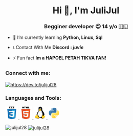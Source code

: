 <h1 align="center">Hi 👋, I'm JuliJul</h1>
<h3 align="center">Begginer developer 😉 14 y/o 🇮🇱</h3>

- 🌱 I’m currently learning **Python, Linux, Sql**

- 📞 Contact With Me **Discord : _juvie_**

- ⚡ Fun fact **Im a HAPOEL PETAH TIKVA FAN!**

<h3 align="left">Connect with me:</h3>
<p align="left">
<a href="https://dev.to/https://dev.to/julijul28" target="blank"><img align="center" src="https://raw.githubusercontent.com/rahuldkjain/github-profile-readme-generator/master/src/images/icons/Social/devto.svg" alt="https://dev.to/julijul28" height="30" width="40" /></a>
</p>

<h3 align="left">Languages and Tools:</h3>
<p align="left"> <a href="https://www.w3schools.com/css/" target="_blank" rel="noreferrer"> <img src="https://raw.githubusercontent.com/devicons/devicon/master/icons/css3/css3-original-wordmark.svg" alt="css3" width="40" height="40"/> </a> <a href="https://www.w3.org/html/" target="_blank" rel="noreferrer"> <img src="https://raw.githubusercontent.com/devicons/devicon/master/icons/html5/html5-original-wordmark.svg" alt="html5" width="40" height="40"/> </a> <a href="https://www.linux.org/" target="_blank" rel="noreferrer"> <img src="https://raw.githubusercontent.com/devicons/devicon/master/icons/linux/linux-original.svg" alt="linux" width="40" height="40"/> </a> <a href="https://www.python.org" target="_blank" rel="noreferrer"> <img src="https://raw.githubusercontent.com/devicons/devicon/master/icons/python/python-original.svg" alt="python" width="40" height="40"/> </a> </p>

<p><img align="left" src="https://github-readme-stats.vercel.app/api/top-langs?username=julijul28&show_icons=true&locale=en&layout=compact" alt="julijul28" /></p>

<p>&nbsp;<img align="center" src="https://github-readme-stats.vercel.app/api?username=julijul28&show_icons=true&theme=tokyonight&title_color=e60000&text_color=002aff&hide_border=true&locale=en" alt="julijul28" /></p>
